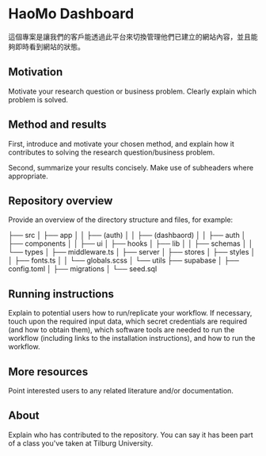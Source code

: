 # HaoMo Dashboard

這個專案是讓我們的客戶能透過此平台來切換管理他們已建立的網站內容，並且能夠即時看到網站的狀態。

## Motivation

Motivate your research question or business problem. Clearly explain which problem is solved.

## Method and results

First, introduce and motivate your chosen method, and explain how it contributes to solving the research question/business problem.

Second, summarize your results concisely. Make use of subheaders where appropriate.

## Repository overview

Provide an overview of the directory structure and files, for example:

├── src
│ ├── app
│ │ ├── (auth)
│ │ ├── (dashbaord)
│ │ ├── auth
│ ├── components
│ │ ├── ui
│ ├── hooks
│ ├── lib
│ │ ├── schemas
│ │ └── types
│ ├── middleware.ts
│ ├── server
│ ├── stores
│ ├── styles
│ │ ├── fonts.ts
│ │ └── globals.scss
│ └── utils
├── supabase
│ ├── config.toml
│ ├── migrations
│ └── seed.sql

## Running instructions

Explain to potential users how to run/replicate your workflow. If necessary, touch upon the required input data, which secret credentials are required (and how to obtain them), which software tools are needed to run the workflow (including links to the installation instructions), and how to run the workflow.

## More resources

Point interested users to any related literature and/or documentation.

## About

Explain who has contributed to the repository. You can say it has been part of a class you've taken at Tilburg University.
